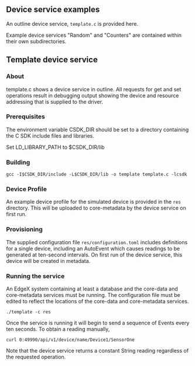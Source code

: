 ## Device service examples

An outline device service, `template.c` is provided here.

Example device services "Random" and "Counters" are contained within their own subdirectories.

## Template device service

### About

template.c shows a device service in outline. All requests for get and set operations result in debugging output showing the device and resource addressing that is supplied to the driver.

### Prerequisites

The environment variable CSDK_DIR should be set to a directory containing the
C SDK include files and libraries.

Set LD_LIBRARY_PATH to $CSDK_DIR/lib

### Building

```
gcc -I$CSDK_DIR/include -L$CSDK_DIR/lib -o template template.c -lcsdk
```

### Device Profile

An example device profile for the simulated device is provided in the `res` directory. This will be uploaded to core-metadata by the device service on first run.

### Provisioning

The supplied configuration file `res/configuration.toml` includes definitions for a single device, including an AutoEvent which causes readings to be generated at ten-second intervals. On first run of the device service, this device will be created in metadata.

### Running the service

An EdgeX system containing at least a database and the core-data and core-metadata services must be running. The configuration file must be edited to reflect the locations of the core-data and core-metadata services.

```
./template -c res
```

Once the service is running it will begin to send a sequence of Events every ten seconds. To obtain a reading manually,

```
curl 0:49990/api/v1/device/name/Device1/SensorOne
```

Note that the device service returns a constant String reading regardless of the requested operation.
